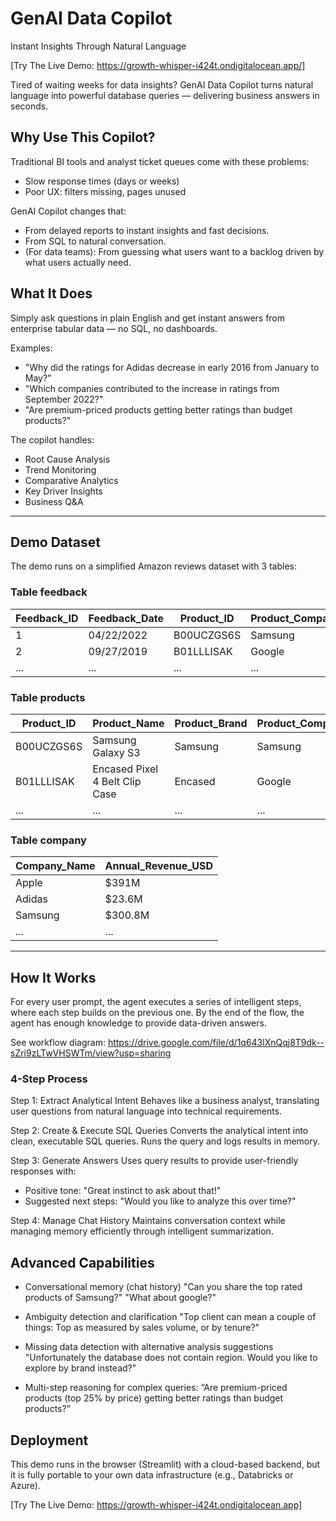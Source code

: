 # GenAI Data Copilot

Instant Insights Through Natural Language

[Try The Live Demo: https://growth-whisper-i424t.ondigitalocean.app/]

Tired of waiting weeks for data insights? GenAI Data Copilot turns natural language into powerful database queries — delivering business answers in seconds.

## Why Use This Copilot?

Traditional BI tools and analyst ticket queues come with these problems:
- Slow response times (days or weeks)
- Poor UX: filters missing, pages unused

GenAI Copilot changes that:
- From delayed reports to instant insights and fast decisions.
- From SQL to natural conversation.
- (For data teams): From guessing what users want to a backlog driven by what users actually need. 

## What It Does

Simply ask questions in plain English and get instant answers from enterprise tabular data — no SQL, no dashboards.

Examples:
- "Why did the ratings for Adidas decrease in early 2016 from January to May?"
- "Which companies contributed to the increase in ratings from September 2022?"
- "Are premium-priced products getting better ratings than budget products?"

The copilot handles:
- Root Cause Analysis  
- Trend Monitoring  
- Comparative Analytics  
- Key Driver Insights  
- Business Q&A
---

## Demo Dataset

The demo runs on a simplified Amazon reviews dataset with 3 tables:

### Table feedback
| Feedback_ID | Feedback_Date | Product_ID   | Product_Company | Feedback_Rating |
|-------------|----------------|--------------|------------------|------------------|
| 1           | 04/22/2022     | B00UCZGS6S   | Samsung          | 1                |
| 2           | 09/27/2019     | B01LLLISAK   | Google           | 5                |
| ...         | ...            | ...          | ...              | ...              |

### Table products
| Product_ID  | Product_Name                               | Product_Brand | Product_Company_Name | Product_Manufacturer | Product_Avg_Rating |
|-------------|---------------------------------------------|----------------|------------------------|------------------------|----------------------|
| B00UCZGS6S  | Samsung Galaxy S3                          | Samsung        | Samsung                | Samsung                | 3.6                  |
| B01LLLISAK  | Encased Pixel 4 Belt Clip Case             | Encased        | Google                 | Encased for Pixel 4    | 4.3                  |
| ...         | ...                                         | ...            | ...                    | ...                    | ...                  |

### Table company
| Company_Name | Annual_Revenue_USD |
|--------------|---------------------|
| Apple        | $391M               |
| Adidas       | $23.6M              |
| Samsung      | $300.8M             |
| ...          | ...                 |

---

## How It Works

For every user prompt, the agent executes a series of intelligent steps, where each step builds on the previous one. By the end of the flow, the agent has enough knowledge to provide data-driven answers.

See workflow diagram: 
https://drive.google.com/file/d/1q643lXnQqj8T9dk--sZri9zLTwVHSWTm/view?usp=sharing

### 4-Step Process

Step 1: Extract Analytical Intent
Behaves like a business analyst, translating user questions from natural language into technical requirements.

Step 2: Create & Execute SQL Queries
Converts the analytical intent into clean, executable SQL queries.
Runs the query and logs results in memory.

Step 3: Generate Answers
Uses query results to provide user-friendly responses with:
- Positive tone: "Great instinct to ask about that!"
- Suggested next steps: "Would you like to analyze this over time?"

Step 4: Manage Chat History
Maintains conversation context while managing memory efficiently through intelligent summarization.

## Advanced Capabilities

- Conversational memory (chat history)
"Can you share the top rated products of Samsung?"
"What about google?"

- Ambiguity detection and clarification
"Top client can mean a couple of things: Top as measured by sales volume, or by tenure?"

- Missing data detection with alternative analysis suggestions
"Unfortunately the database does not contain region. Would you like to explore by brand instead?"

- Multi-step reasoning for complex queries:
“Are premium-priced products (top 25% by price) getting better ratings than budget products?”

## Deployment

This demo runs in the browser (Streamlit) with a cloud-based backend, but it is fully portable to your own data infrastructure (e.g., Databricks or Azure).

[Try The Live Demo: https://growth-whisper-i424t.ondigitalocean.app]

